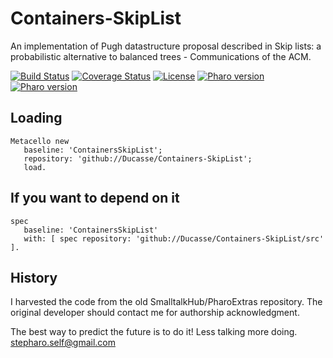 # Containers-SkipList

An implementation of Pugh datastructure proposal described in Skip lists: a probabilistic alternative to balanced trees - Communications of the ACM.

[![Build Status](https://travis-ci.com/Ducasse/Containers-SkipList.svg?branch=master)](https://travis-ci.com/Ducasse/Containers-SkipList)
[![Coverage Status](https://coveralls.io/repos/github//Ducasse/Containers-SkipList/badge.svg?branch=master)](https://coveralls.io/github//Ducasse/Containers-SkipList?branch=master)
[![License](https://img.shields.io/badge/license-MIT-blue.svg)]()
[![Pharo version](https://img.shields.io/badge/Pharo-7.0-%23aac9ff.svg)](https://pharo.org/download)
[![Pharo version](https://img.shields.io/badge/Pharo-8.0-%23aac9ff.svg)](https://pharo.org/download)
<!-- [![Build status](https://ci.appveyor.com/api/projects/status/1wdnjvmlxfbml8qo?svg=true)](https://ci.appveyor.com/project/olekscode/dataframe)  -->



## Loading

```
Metacello new
   baseline: 'ContainersSkipList';
   repository: 'github://Ducasse/Containers-SkipList';
   load.
```

## If you want to depend on it

```
spec 
   baseline: 'ContainersSkipList' 
   with: [ spec repository: 'github://Ducasse/Containers-SkipList/src' ].
```

## History
I harvested the code from the old SmalltalkHub/PharoExtras repository. The original developer should contact me for authorship acknowledgment.


The best way to predict the future is to do it! Less talking more doing. stepharo.self@gmail.com
